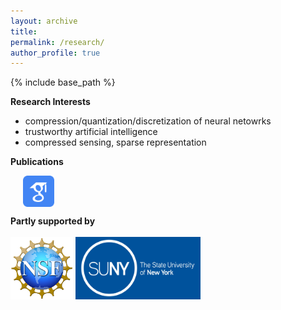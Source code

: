 ```yaml
---
layout: archive
title: 
permalink: /research/
author_profile: true
---
```

{% include base_path %}

**Research Interests**
 - compression/quantization/discretization of neural netowrks
 - trustworthy artificial intelligence
 - compressed sensing, sparse representation

**Publications** 

&nbsp;&nbsp;&nbsp;&nbsp; [<img align="center" src= "/images/Scholar-icon.png" height="50" width = "50">](https://scholar.google.com/citations?user=PY1Cb7MAAAAJ&hl=en)

**Partly supported by** 
<br /> <br />
[<img float="left" src="/images/NSF-logo.png" height="100" width = "100">](https://nsf.gov)
[<img src="/images/SUNY-logo.jpeg" height="100" width = "200">](https://suny.edu)


 <!---
<img src="/images/IBM-Logo.jpeg" height="100" width = "150"/> 
-->


